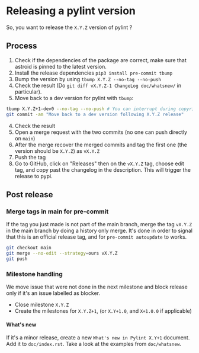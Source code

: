 # Releasing a pylint version

So, you want to release the `X.Y.Z` version of pylint ?

## Process

1. Check if the dependencies of the package are correct, make sure that astroid is
   pinned to the latest version.
2. Install the release dependencies `pip3 install pre-commit tbump`
3. Bump the version by using `tbump X.Y.Z --no-tag --no-push`
4. Check the result (Do `git diff vX.Y.Z-1 ChangeLog doc/whatsnew/` in particular).
5. Move back to a dev version for pylint with `tbump`:

```bash
tbump X.Y.Z+1-dev0 --no-tag --no-push # You can interrupt during copyrite
git commit -am "Move back to a dev version following X.Y.Z release"
```

4. Check the result
5. Open a merge request with the two commits (no one can push directly on `main`)
6. After the merge recover the merged commits and tag the first one (the version should
   be `X.Y.Z`) as `vX.Y.Z`
7. Push the tag
8. Go to GitHub, click on "Releases" then on the `vX.Y.Z` tag, choose edit tag, and copy
   past the changelog in the description. This will trigger the release to pypi.

## Post release

### Merge tags in main for pre-commit

If the tag you just made is not part of the main branch, merge the tag `vX.Y.Z` in the
main branch by doing a history only merge. It's done in order to signal that this is an
official release tag, and for `pre-commit autoupdate` to works.

```bash
git checkout main
git merge --no-edit --strategy=ours vX.Y.Z
git push
```

### Milestone handling

We move issue that were not done in the next milestone and block release only if it's an
issue labelled as blocker.

- Close milestone `X.Y.Z`
- Create the milestones for `X.Y.Z+1`, (or `X.Y+1.0`, and `X+1.0.0` if applicable)

#### What's new

If it's a minor release, create a new `What's new in Pylint X.Y+1` document. Add it to
`doc/index.rst`. Take a look at the examples from `doc/whatsnew`.
